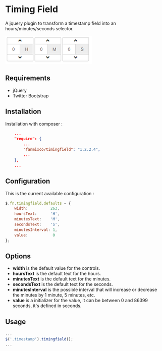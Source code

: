 Timing Field
=================

A jquery plugin to transform a timestamp field into an hours/minutes/seconds selector.

![preview](Animation.gif)

Requirements
------------

 * jQuery
 * Twitter Bootstrap

Installation
------------

Installation with composer :

```json
    ...
    "require": {
        ...
        "fanmixco/timingfield": "1.2.2.4",
        ...
    },
    ...
```

Configuration
-------------

This is the current available configuration :

```javascript
$.fn.timingfield.defaults = {
    width:          263,
    hoursText:      'H',
    minutesText:    'M',
    secondsText:    'S',
    minutesInterval: 1,
    value:           0
};
```

Options
-------
- **width** is the default value for the controls.
- **hoursText** is the default text for the hours.
- **minutesText** is the default text for the minutes.
- **secondsText** is the default text for the seconds.
- **minutesInterval** is the possible interval that will increase or decrease the minutes by 1 minute, 5 minutes, etc.
- **value** is a initializer for the value, it can be between 0 and 86399 seconds, it's defined in seconds.

Usage
-----

```javascript
...
$('.timestamp').timingfield();
...
```
